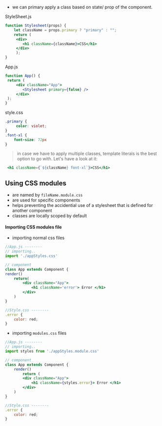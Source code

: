 - we can primary apply a class based on state/ prop of the component.

StyleSheet.js
```jsx
function Stylesheet(props) {
	let className = props.primary ? "primary" : "";
	return (
	 <div>
		<h1 className={className}>CSS</h1>
	 </div>
	 );
}
```

App.js
```jsx
function App() {
 return (
	 <div className="App">
		<Stylesheet primary={false} />
	 </div>
 );
}
```

style.css
```css
.primary {
	 color: violet;
}
.font-xl {
	font-size: 72px
}
```

> in case we have to apply multiple classes, template literals is the best option to go with. Let's have a look at it:

```jsx
 <h1 className={`${className} font-xl`}>CSS</h1>
 ```
 
 ## Using CSS modules
 - are named by `fileName.module.css`
 - are used for specific components
 - helps preventing the accidential use of a stylesheet that is defined for another component
 - classes are locally scoped by default
 
 #### Importing CSS modules file
 
 - importing normal css files
```jsx
//App.js --------
// importing..
import './appStyles.css'

// component
class App extends Component {
render()
	return(
		<div className="App">
			<h1 className='error'> Error </h1>
		</div>
	)
}

//Style.css --------
.error {
 	color: red;
}
```
 - importing `modules.css` files

```jsx
//App.js --------
// importing..
import styles from './appStyles.module.css'

// component
class App extends Component {
	render()
		return (
		<div className="App">
			<h1 className={styles.error}> Error </h1>
		</div>
	)
}

//Style.css --------
.error {
 	color: red;
}
```
